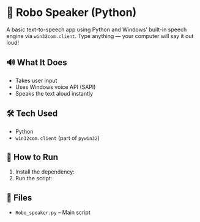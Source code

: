 # 🤖 Robo Speaker (Python)

A basic text-to-speech app using Python and Windows' built-in speech engine via `win32com.client`. Type anything — your computer will say it out loud!

## 🔊 What It Does

- Takes user input  
- Uses Windows voice API (SAPI)  
- Speaks the text aloud instantly

## 🛠️ Tech Used

- Python  
- `win32com.client` (part of `pywin32`)

## 🧪 How to Run

1. Install the dependency:
2. Run the script:

## 📁 Files

- `Robo_speaker.py` – Main script
